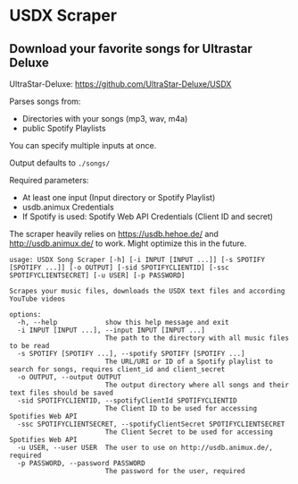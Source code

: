 # USDX Scraper
## Download your favorite songs for Ultrastar Deluxe

UltraStar-Deluxe: https://github.com/UltraStar-Deluxe/USDX 

Parses songs from:
- Directories with your songs (mp3, wav, m4a)
- public Spotify Playlists

You can specify multiple inputs at once.

Output defaults to `./songs/`

Required parameters:
- At least one input (Input directory or Spotify Playlist)
- usdb.animux Credentials
- If Spotify is used: Spotify Web API Credentials (Client ID and secret)

The scraper heavily relies on https://usdb.hehoe.de/ and http://usdb.animux.de/ to work. Might optimize this in the future.

```
usage: USDX Song Scraper [-h] [-i INPUT [INPUT ...]] [-s SPOTIFY [SPOTIFY ...]] [-o OUTPUT] [-sid SPOTIFYCLIENTID] [-ssc SPOTIFYCLIENTSECRET] [-u USER] [-p PASSWORD]

Scrapes your music files, downloads the USDX text files and according YouTube videos

options:
  -h, --help            show this help message and exit
  -i INPUT [INPUT ...], --input INPUT [INPUT ...]
                        The path to the directory with all music files to be read
  -s SPOTIFY [SPOTIFY ...], --spotify SPOTIFY [SPOTIFY ...]
                        The URL/URI or ID of a Spotify playlist to search for songs, requires client_id and client_secret
  -o OUTPUT, --output OUTPUT
                        The output directory where all songs and their text files should be saved
  -sid SPOTIFYCLIENTID, --spotifyClientId SPOTIFYCLIENTID
                        The Client ID to be used for accessing Spotifies Web API
  -ssc SPOTIFYCLIENTSECRET, --spotifyClientSecret SPOTIFYCLIENTSECRET
                        The Client Secret to be used for accessing Spotifies Web API
  -u USER, --user USER  The user to use on http://usdb.animux.de/, required
  -p PASSWORD, --password PASSWORD
                        The password for the user, required
```